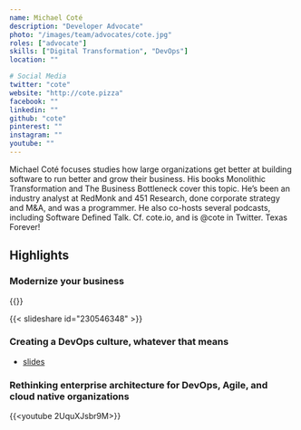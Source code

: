 ```yaml
---
name: Michael Coté
description: "Developer Advocate"
photo: "/images/team/advocates/cote.jpg"
roles: ["advocate"]
skills: ["Digital Transformation", "DevOps"]
location: ""

# Social Media 
twitter: "cote"
website: "http://cote.pizza"
facebook: ""
linkedin: ""
github: "cote"
pinterest: ""
instagram: ""
youtube: ""
---
```


Michael Coté focuses studies how large organizations get better at building software to run better and grow their business. His books Monolithic Transformation and The Business Bottleneck cover this topic. He’s been an industry analyst at RedMonk and 451 Research, done corporate strategy and M&A, and was a programmer. He also co-hosts several podcasts, including Software Defined Talk. Cf. cote.io, and is @cote in Twitter. Texas Forever!

<!--more-->

## Highlights

### Modernize your business

{{<youtube ZOstvragO2M>}}

{{< slideshare id="230546348" >}}

### Creating a DevOps culture, whatever that means

* [slides](https://noti.st/cote/KPk3sa/creating-a-devops-culture-whatever-that-means#s8r8VOc)

### Rethinking enterprise architecture for DevOps, Agile, and cloud native organizations
{{<youtube 2UquXJsbr9M>}}